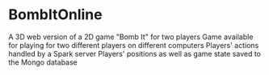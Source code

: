 # BombItOnline
A 3D web version of a 2D game "Bomb It" for two players
Game available for playing for two different players on different computers
Players' actions handled by a Spark server
Players' positions as well as game state saved to the Mongo database
